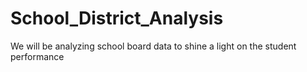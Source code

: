 # School_District_Analysis
We will be analyzing school board data to shine a light on the student performance
